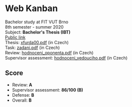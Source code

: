 # Web Kanban
Bachelor study at FIT VUT Brno  
8th semester - summer 2020  
Subject: **Bachelor's Thesis (IBT)**  
[Public link](https://www.fit.vut.cz/study/thesis/22944/.en)  
Thesis: [xfurda00.pdf](thesis/xfurda00_2020.pdf) (in Czech)  
Task: [zadani.pdf](./docs/zadani.pdf) (in Czech)  
Review: [hodnoceni_oponenta.pdf](./docs/hodnoceni_oponenta.pdf) (in Czech)  
Supervisor assessment: [hodnoceni_vedouciho.pdf](./docs/hodnoceni_vedouciho.pdf) (in Czech) 

## Score
* Review: **A**
* Supervisor assessment: **86/100 (B)**
* Defense: **B**
* Overall: **B**